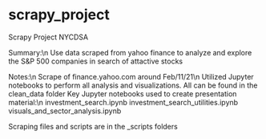 # scrapy_project
Scrapy Project NYCDSA

Summary:\n
Use data scraped from yahoo finance to analyze and explore the S&P 500 companies in search of attactive stocks

Notes:\n
Scrape of finance.yahoo.com around Feb/11/21\n
Utilized Jupyter notebooks to perform all analysis and visualizations.  All can be found in the clean_data folder
Key Jupyter notebooks used to create presentation material:\n
investment_search.ipynb
investment_search_utilities.ipynb
visuals_and_sector_analysis.ipynb

Scraping files and scripts are in the _scripts folders

